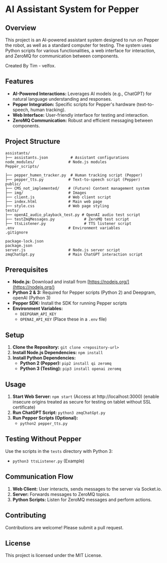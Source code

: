 # AI Assistant System for Pepper

## Overview

This project is an AI-powered assistant system designed to run on Pepper the robot, as well as a standard computer for testing. The system uses Python scripts for various functionalities, a web interface for interaction, and ZeroMQ for communication between components.

Created By Tim - velfox.

## Features

* **AI-Powered Interactions:**  Leverages AI models (e.g., ChatGPT) for natural language understanding and responses.
* **Pepper Integration:**  Specific scripts for Pepper's hardware (text-to-speech, human tracking).
* **Web Interface:**  User-friendly interface for testing and interaction.
* **ZeroMQ Communication:**  Robust and efficient messaging between components.

## Project Structure
```
assistants/
├── assistants.json          # Assistant configurations
node_modules/               # Node.js modules
Pepper_scripts/

├── pepper_humen_tracker.py  # Human tracking script (Pepper)
├── pepper_tts.py           # Text-to-speech script (Pepper)
public/
├── CMS_not_implemented/    # (Future) Content management system
├── img/                    # Images
├── client.js               # Web client script
├── index.html              # Main web page
├── style.css               # Web page styling
tests/
├── openAI_audio_playback_test.py # OpenAI audio test script
├── testZmqMessages.py             # ZeroMQ test script
├── ttsListener.py                 # TTS listener script
.env                        # Environment variables
.gitignore

package-lock.json
package.json
server.js                   # Node.js server script
zmqChatGpt.py               # Main ChatGPT interaction script
```
## Prerequisites

* **Node.js:** Download and install from [https://nodejs.org/](https://nodejs.org/)
* **Python 2 & 3:** Required for Pepper scripts (Python 2) and Deepgram, openAI (Python 3)
* **Pepper SDK:**  Install the SDK for running Pepper scripts
* **Environment Variables:**
    * `DEEPGRAM_API_KEY`
    * `OPENAI_API_KEY` (Place these in a `.env` file)

## Setup

1. **Clone the Repository:** `git clone <repository-url>`
2. **Install Node.js Dependencies:** `npm install`
3. **Install Python Dependencies:**
    * **Python 2 (Pepper):** `pip2 install qi zeromq`
    * **Python 3 (Testing):** `pip3 install openai zeromq`

## Usage

1. **Start Web Server:** `npm start` (Access at http://localhost:3000) (enable insecure origins treated as secure for testing on tablet without SSL certificate)
3. **Run ChatGPT Script:** `python3 zmqChatGpt.py`
4. **Run Pepper Scripts (Optional):**
    * `python2 pepper_tts.py`

## Testing Without Pepper

Use the scripts in the `tests` directory with Python 3:

* `python3 ttsListener.py` (Example)

## Communication Flow

1. **Web Client:** User interacts, sends messages to the server via Socket.io.
2. **Server:** Forwards messages to ZeroMQ topics.
3. **Python Scripts:** Listen for ZeroMQ messages and perform actions.

## Contributing

Contributions are welcome! Please submit a pull request.

## License

This project is licensed under the MIT License.
